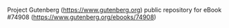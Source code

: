 Project Gutenberg (https://www.gutenberg.org) public repository for
eBook #74908 (https://www.gutenberg.org/ebooks/74908)
